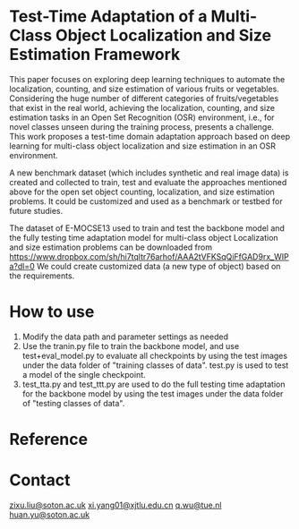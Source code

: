 # Test-Time Adaptation of a Multi-Class Object Localization and Size Estimation Framework

This paper focuses on exploring deep learning techniques to automate the localization, counting, and size estimation of various fruits or vegetables. Considering the huge number of different categories of fruits/vegetables that exist in the real world, achieving the localization, counting, and size estimation tasks in an Open Set Recognition (OSR) environment, i.e., for novel classes unseen during the training process, presents a challenge. This work proposes a test-time domain adaptation approach based on deep learning for multi-class object localization and size estimation in an OSR environment.

A new benchmark dataset (which includes synthetic and real image data) is created and collected to train, test and evaluate the approaches mentioned above for the open set object counting, localization, and size estimation problems. It could be customized and used as a benchmark or testbed for future studies.  

The dataset of E-MOCSE13 used to train and test the backbone model and the fully testing time adaptation model for multi-class object Localization and size estimation problems can be downloaded from https://www.dropbox.com/sh/hi7tqltr76arhof/AAA2tVFKSqQiFfGAD9rx_WIPa?dl=0 
We could create customized data (a new type of object) based on the requirements.

# How to use
1. Modify the data path and parameter settings as needed
2. Use the tranin.py file to train the backbone model, and use test+eval_model.py to evaluate all checkpoints by using the test images under the data folder of "training classes of data". test.py is used to test a model of the single checkpoint.  
3. test_tta.py and test_ttt.py are used to do the full testing time adaptation for the backbone model by using the test images under the data folder of "testing classes of data".

# Reference

# Contact
zixu.liu@soton.ac.uk  xi.yang01@xjtlu.edu.cn q.wu@tue.nl huan.yu@soton.ac.uk
